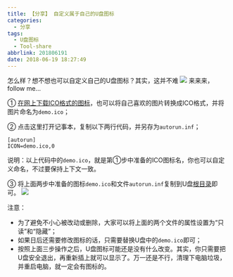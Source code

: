 ```yaml
---
title: 【分享】 自定义属于自己的U盘图标
categories:
  - 分享
tags:
  - U盘图标
  - Tool-share
abbrlink: 201806191
date: 2018-06-19 18:27:49
---
```


怎么样？想不想也可以自定义自己的U盘图标？其实，这并不难
![](http://p7n85i5tr.bkt.clouddn.com/zhouie/img/uptb/1.png)
来来来，follow me...

① [在网上下载ICO格式的图标](https://zhouie.cn/posts/201804291/#%E7%9F%A2%E9%87%8F%E5%9B%BE%E6%A0%87%E5%BA%93)，也可以将自己喜欢的图片转换成ICO格式，并将图片命名为`demo.ico`；

② 点击这里打开记事本，复制以下两行代码，并另存为`autorun.inf`；
```
[autorun]
ICON=demo.ico,0
```
说明：以上代码中的`demo.ico`，就是第①步中准备的ICO图标名，你也可以自定义命名，不过要保持上下文一致。

③ 将上面两步中准备的图标`demo.ico`和文件`autorun.inf`复制到U盘[根目录](https://baike.baidu.com/item/%E6%A0%B9%E7%9B%AE%E5%BD%95)即可。
![](http://p7n85i5tr.bkt.clouddn.com/zhouie/img/uptb/1.png)

注意：
* 为了避免不小心被改动或删除，大家可以将上面的两个文件的属性设置为“只读”和“隐藏”；
* 如果日后还需要修改图标的话，只需要替换U盘中的`demo.ico`即可；
* 按照上面三步操作之后，U盘图标可能还是没有什么改变。其实，你只需要把U盘安全退出，再重新插上就可以显示了。万一还是不行，清理下电脑垃圾，并重启电脑，就一定会有图标的。